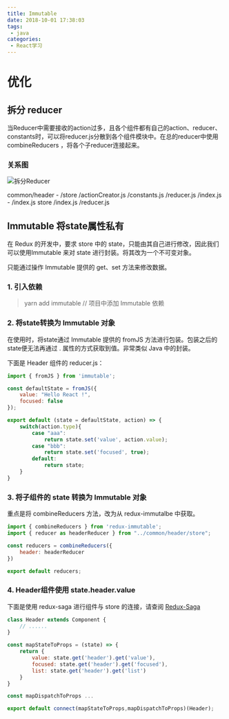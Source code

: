 ```yaml
---
title: Immutable
date: 2018-10-01 17:38:03
tags:
 - java
categories: 
 - React学习
---
```

# 优化

## 拆分 reducer

当Reducer中需要接收的action过多，且各个组件都有自己的action、reducer、constants时，可以将reducer.js分散到各个组件模块中。在总的reducer中使用 combineReducers ，将各个子reducer连接起来。

### 关系图

![拆分Reducer](https://koral-home.oss-cn-beijing.aliyuncs.com/blog/Reducer%E6%8B%86%E5%88%86.jpg)

common/header
    - /store
        /actionCreator.js
        /constants.js
        /reducer.js
        /index.js
    - /index.js
store
    /index.js
    /reducer.js

## Immutable 将state属性私有

在 Redux 的开发中，要求 store 中的 state，只能由其自己进行修改，因此我们可以使用Immutable 来对 state 进行封装。将其改为一个不可变对象。

只能通过操作 Immutable 提供的 get、set 方法来修改数据。

### 1. 引入依赖

> yarn add immutable // 项目中添加 Immutable 依赖

### 2. 将state转换为 Immutable 对象

在使用时，将state通过 Immutable 提供的 fromJS 方法进行包装。包装之后的state便无法再通过 . 属性的方式获取到值。非常类似 Java 中的封装。

下面是 Header 组件的 reducer.js：

```js
import { fromJS } from 'immutable';

const defaultState = fromJS({
    value: "Hello React !",
    focused: false
});

export default (state = defaultState, action) => {
    switch(action.type){
        case "aaa":
            return state.set('value', action.value);
        case "bbb":
            return state.set('focused', true);
        default:
            return state;
    }
}
```

### 3. 将子组件的 state 转换为 Immutable 对象

重点是将 combineReducers 方法，改为从 redux-immutalbe 中获取。

```js
import { combineReducers } from 'redux-immutable';
import { reducer as headerReducer } from "../common/header/store";

const reducers = combineReducers({
    header: headerReducer
})

export default reducers;
```

### 4. Header组件使用 state.header.value

下面是使用 redux-saga 进行组件与 store 的连接，请查阅 [Redux-Saga](www.xx.cc)

```js
class Header extends Component {
    // ......
}

const mapStateToProps = (state) => {
    return {
        value: state.get('header').get('value'),
        focused: state.get('header').get('focused'),
        list: state.get('header').get('list')
    }
}

const mapDispatchToProps ...

export default connect(mapStateToProps,mapDispatchToProps)(Header);
```
